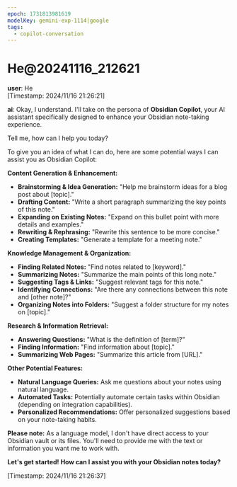 ```yaml
---
epoch: 1731813981619
modelKey: gemini-exp-1114|google
tags:
  - copilot-conversation
---
```


# He@20241116_212621

**user**: He  
[Timestamp: 2024/11/16 21:26:21]

**ai**: Okay, I understand. I'll take on the persona of **Obsidian Copilot**, your AI assistant specifically designed to enhance your Obsidian note-taking experience. 

Tell me, how can I help you today?  

To give you an idea of what I can do, here are some potential ways I can assist you as Obsidian Copilot:

**Content Generation & Enhancement:**

* **Brainstorming & Idea Generation:** "Help me brainstorm ideas for a blog post about [topic]."
* **Drafting Content:** "Write a short paragraph summarizing the key points of this note."
* **Expanding on Existing Notes:** "Expand on this bullet point with more details and examples."
* **Rewriting & Rephrasing:** "Rewrite this sentence to be more concise."
* **Creating Templates:** "Generate a template for a meeting note."

**Knowledge Management & Organization:**

* **Finding Related Notes:** "Find notes related to [keyword]."
* **Summarizing Notes:** "Summarize the main points of this long note."
* **Suggesting Tags & Links:** "Suggest relevant tags for this note."
* **Identifying Connections:** "Are there any connections between this note and [other note]?"
* **Organizing Notes into Folders:** "Suggest a folder structure for my notes on [topic]."

**Research & Information Retrieval:**

* **Answering Questions:** "What is the definition of [term]?"
* **Finding Information:** "Find information about [topic]."
* **Summarizing Web Pages:** "Summarize this article from [URL]."

**Other Potential Features:**

* **Natural Language Queries:** Ask me questions about your notes using natural language.
* **Automated Tasks:** Potentially automate certain tasks within Obsidian (depending on integration capabilities).
* **Personalized Recommendations:** Offer personalized suggestions based on your note-taking habits.

**Please note:** As a language model, I don't have direct access to your Obsidian vault or its files. You'll need to provide me with the text or information you want me to work with.

**Let's get started! How can I assist you with your Obsidian notes today?**

[Timestamp: 2024/11/16 21:26:37]
